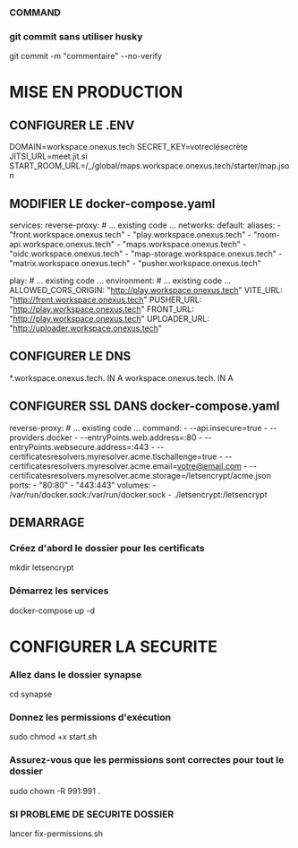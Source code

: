 ### COMMAND
### git commit sans utiliser husky
git commit -m "commentaire" --no-verify

# MISE EN PRODUCTION

## CONFIGURER LE .ENV
DOMAIN=workspace.onexus.tech
SECRET_KEY=votreclésecrète
JITSI_URL=meet.jit.si
START_ROOM_URL=/_/global/maps.workspace.onexus.tech/starter/map.json

## MODIFIER LE docker-compose.yaml
services:
  reverse-proxy:
    # ... existing code ...
    networks:
      default:
        aliases:
          - "front.workspace.onexus.tech"
          - "play.workspace.onexus.tech"
          - "room-api.workspace.onexus.tech"
          - "maps.workspace.onexus.tech"
          - "oidc.workspace.onexus.tech"
          - "map-storage.workspace.onexus.tech"
          - "matrix.workspace.onexus.tech"
          - "pusher.workspace.onexus.tech"

  play:
    # ... existing code ...
    environment:
      # ... existing code ...
      ALLOWED_CORS_ORIGIN: "http://play.workspace.onexus.tech"
      VITE_URL: "http://front.workspace.onexus.tech"
      PUSHER_URL: "http://play.workspace.onexus.tech"
      FRONT_URL: "http://play.workspace.onexus.tech"
      UPLOADER_URL: "http://uploader.workspace.onexus.tech"

## CONFIGURER LE DNS
*.workspace.onexus.tech.  IN  A  <votre-ip-vps>
workspace.onexus.tech.    IN  A  <votre-ip-vps>

## CONFIGURER SSL DANS docker-compose.yaml
  reverse-proxy:
    # ... existing code ...
    command:
      - --api.insecure=true
      - --providers.docker
      - --entryPoints.web.address=:80
      - --entryPoints.websecure.address=:443
      - --certificatesresolvers.myresolver.acme.tlschallenge=true
      - --certificatesresolvers.myresolver.acme.email=votre@email.com
      - --certificatesresolvers.myresolver.acme.storage=/letsencrypt/acme.json
    ports:
      - "80:80"
      - "443:443"
    volumes:
      - /var/run/docker.sock:/var/run/docker.sock
      - ./letsencrypt:/letsencrypt

## DEMARRAGE
### Créez d'abord le dossier pour les certificats
mkdir letsencrypt

### Démarrez les services
docker-compose up -d

<!-- Il se peut qu'il y ait des problèmes d'autorisation (synapse dans mon cas) -->
# CONFIGURER LA SECURITE
### Allez dans le dossier synapse
cd synapse

### Donnez les permissions d'exécution
sudo chmod +x start.sh

### Assurez-vous que les permissions sont correctes pour tout le dossier
sudo chown -R 991:991 .

### SI PROBLEME DE SECURITE DOSSIER
lancer fix-permissions.sh